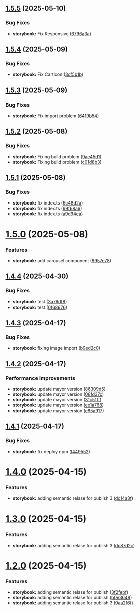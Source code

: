 ## [1.5.5](https://github.com/tejidosdeagus/storybook/compare/v1.5.4...v1.5.5) (2025-05-10)


### Bug Fixes

* **storybook:** Fix Responsive ([6796a3a](https://github.com/tejidosdeagus/storybook/commit/6796a3aa01c6e72357d8ff8736a2d7f54190d7d6))

## [1.5.4](https://github.com/tejidosdeagus/storybook/compare/v1.5.3...v1.5.4) (2025-05-09)


### Bug Fixes

* **storybook:** Fix CartIcon ([3cf5b1b](https://github.com/tejidosdeagus/storybook/commit/3cf5b1bbed40ccb52437ab71a4ad294f72c0e44e))

## [1.5.3](https://github.com/tejidosdeagus/storybook/compare/v1.5.2...v1.5.3) (2025-05-09)


### Bug Fixes

* **storybook:** Fix import problem ([6419b54](https://github.com/tejidosdeagus/storybook/commit/6419b54278b031f079b342ee413f67743f2f839a))

## [1.5.2](https://github.com/tejidosdeagus/storybook/compare/v1.5.1...v1.5.2) (2025-05-08)


### Bug Fixes

* **storybook:** Fixing build problem ([9ae45d1](https://github.com/tejidosdeagus/storybook/commit/9ae45d10741012db6a3a87b7c066704025de434a))
* **storybook:** Fixing build problem ([c01d8b3](https://github.com/tejidosdeagus/storybook/commit/c01d8b3014fbc4a38386e2ab5a13653c27e1c449))

## [1.5.1](https://github.com/tejidosdeagus/storybook/compare/v1.5.0...v1.5.1) (2025-05-08)


### Bug Fixes

* **storybook:** fix index.ts ([6c48d2a](https://github.com/tejidosdeagus/storybook/commit/6c48d2af389934399ece6b50fe20ef24b5b9ad41))
* **storybook:** fix index.ts ([99f68a6](https://github.com/tejidosdeagus/storybook/commit/99f68a683074fdec454ad9c4bc06fb220e501642))
* **storybook:** fix index.ts ([a9d94ea](https://github.com/tejidosdeagus/storybook/commit/a9d94eafb4be0588b6718d15263a1a911e178f45))

# [1.5.0](https://github.com/tejidosdeagus/storybook/compare/v1.4.4...v1.5.0) (2025-05-08)


### Features

* **storybook:** add carousel component ([8957e78](https://github.com/tejidosdeagus/storybook/commit/8957e78d6f603489721cb95e4f623587091ff205))

## [1.4.4](https://github.com/tejidosdeagus/storybook/compare/v1.4.3...v1.4.4) (2025-04-30)


### Bug Fixes

* **storybook:** test ([3a76df8](https://github.com/tejidosdeagus/storybook/commit/3a76df8e7be6cf17e71d49f169d56985668fbb77))
* **storybook:** test ([0f68676](https://github.com/tejidosdeagus/storybook/commit/0f68676d545859dcd5782632ca2fd5785d45548f))

## [1.4.3](https://github.com/tejidosdeagus/storybook/compare/v1.4.2...v1.4.3) (2025-04-17)


### Bug Fixes

* **storybook:** fixing image import ([b9ed2c0](https://github.com/tejidosdeagus/storybook/commit/b9ed2c0a4d93ff2a204de4e04d98e9262154d061))

## [1.4.2](https://github.com/tejidosdeagus/storybook/compare/v1.4.1...v1.4.2) (2025-04-17)


### Performance Improvements

* **storybook:** update mayor version ([86309d5](https://github.com/tejidosdeagus/storybook/commit/86309d58e602e6d3472f2e3896bfde273e64bd04))
* **storybook:** update mayor version ([08fd37c](https://github.com/tejidosdeagus/storybook/commit/08fd37c5b5ded2c667b6641547ddc8c65aa85205))
* **storybook:** update mayor version ([31c511f](https://github.com/tejidosdeagus/storybook/commit/31c511fe2682fa2154a704fb678bcb59dc433aad))
* **storybook:** update mayor version ([ee1a768](https://github.com/tejidosdeagus/storybook/commit/ee1a768722073b1e35e32941dbf849e3fba9cc71))
* **storybook:** update mayor version ([e85a917](https://github.com/tejidosdeagus/storybook/commit/e85a9170ce975eede8f26d98c5dadfc9c4c3d6ed))

## [1.4.1](https://github.com/tejidosdeagus/storybook/compare/v1.4.0...v1.4.1) (2025-04-17)


### Bug Fixes

* **storybook:** fix deploy npm ([f449552](https://github.com/tejidosdeagus/storybook/commit/f4495523da0b21b462a650bea8e5166e5a2bce15))

# [1.4.0](https://github.com/tejidosdeagus/storybook/compare/v1.3.0...v1.4.0) (2025-04-15)


### Features

* **storybook:** adding semantic relase for publish 3 ([dc14a3f](https://github.com/tejidosdeagus/storybook/commit/dc14a3f19e5646f0961a247f6da721a0154ebeb3))

# [1.3.0](https://github.com/tejidosdeagus/storybook/compare/v1.2.0...v1.3.0) (2025-04-15)


### Features

* **storybook:** adding semantic relase for publish 3 ([dc87d2c](https://github.com/tejidosdeagus/storybook/commit/dc87d2caf9ce1ad2a381d6b9207fb3ab44f84bc9))

# [1.2.0](https://github.com/tejidosdeagus/storybook/compare/v1.1.9...v1.2.0) (2025-04-15)


### Features

* **storybook:** adding semantic relase for publish ([3f2febf](https://github.com/tejidosdeagus/storybook/commit/3f2febf23f3d1a0ebfd3a04409820a3b30dffaf7))
* **storybook:** adding semantic relase for publish ([b0e3648](https://github.com/tejidosdeagus/storybook/commit/b0e3648e2c9375bccf2c2db3bd875edc538d0b5d))
* **storybook:** adding semantic relase for publish 3 ([0aa2f6f](https://github.com/tejidosdeagus/storybook/commit/0aa2f6f9052c484259d815441c1e47a1ab24a20d))
